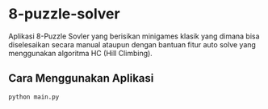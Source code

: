 # 8-puzzle-solver
Aplikasi 8-Puzzle Sovler yang berisikan minigames klasik yang dimana bisa diselesaikan secara manual ataupun dengan bantuan fitur auto solve yang menggunakan algoritma HC (Hill Climbing).

## Cara Menggunakan Aplikasi
```bash
python main.py

